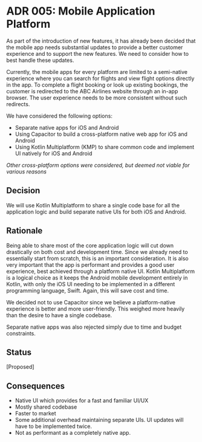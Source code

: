 # ADR 005: Mobile Application Platform
As part of the introduction of new features, it has already been decided that the mobile app needs substantial updates to provide a better customer experience and to support the new features. We need to consider how to best handle these updates.

Currently, the mobile apps for every platform are limited to a semi-native experience where you can search for flights and view flight options directly in the app. To complete a flight booking or look up existing bookings, the customer is redirected to the ABC Airlines website through an in-app browser. The user experience needs to be more consistent without such redirects.

We have considered the following options:
* Separate native apps for iOS and Android
* Using Capacitor to build a cross-platform native web app for iOS and Android
* Using Kotlin Multiplatform (KMP) to share common code and implement UI natively for iOS and Android

*Other cross-platform options were considered, but deemed not viable for various reasons*

## Decision 
We will use Kotlin Multiplatform to share a single code base for all the application logic and build separate native UIs for both iOS and Android.

## Rationale 
Being able to share most of the core application logic will cut down drastically on both cost and development time. Since we already need to essentially start from scratch, this is an important consideration. It is also very important that the app is performant and provides a good user experience, best achieved through a platform native UI. Kotlin Multiplatform is a logical choice as it keeps the Android mobile development entirely in Kotlin, with only the iOS UI needing to be implemented in a different programming language, Swift. Again, this will save cost and time.

We decided not to use Capacitor since we believe a platform-native experience is better and more user-friendly. This weighed more heavily than the desire to have a single codebase.

Separate native apps was also rejected simply due to time and budget constraints.

## Status
[Proposed]

## Consequences
* Native UI which provides for a fast and familiar UI/UX
* Mostly shared codebase
* Faster to market
* Some additional overhead maintaining separate UIs. UI updates will have to be implemented twice.
* Not as performant as a completely native app.
